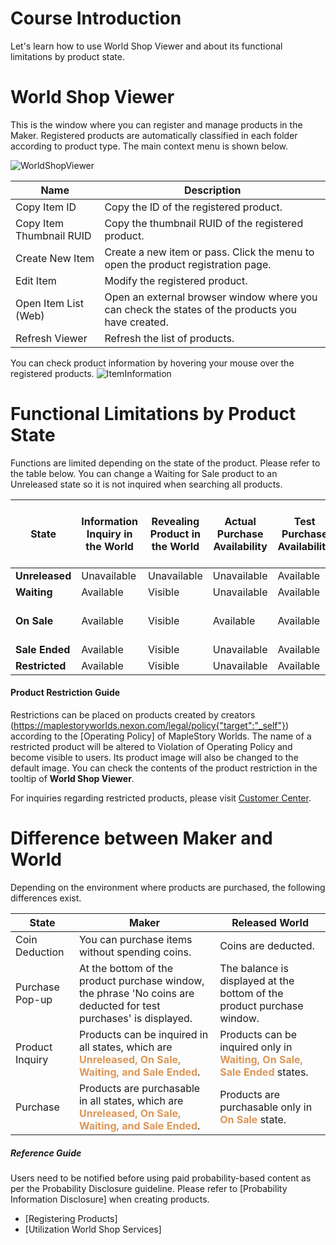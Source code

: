 # Course Introduction
Let's learn how to use World Shop Viewer and about its functional limitations by product state.

# World Shop Viewer
This is the window where you can register and manage products in the Maker. Registered products are automatically classified in each folder according to product type. The main context menu is shown below.

![WorldShopViewer](https://mod-file.dn.nexoncdn.co.kr/bbs/16696848050101636660134be4dbebf8ba54f4c009767.png "WorldShopViewer")

| Name | Description |
| --- | --- |
| Copy Item ID | Copy the ID of the registered product. |
| Copy Item Thumbnail RUID | Copy the thumbnail RUID of the registered product. |
| Create New Item | Create a new item or pass. Click the menu to open the product registration page. |
| Edit Item | Modify the registered product. |
| Open Item List (Web) | Open an external browser window where you can check the states of the products you have created. |
| Refresh Viewer | Refresh the list of products. |

You can check product information by hovering your mouse over the registered products.
![ItemInformation](https://mod-file.dn.nexoncdn.co.kr/bbs/1669686269480e70f6ff61d3b488da37ca9c8d301cbdd.png "ItemInformation")

# Functional Limitations by Product State
Functions are limited depending on the state of the product. Please refer to the table below.
You can change a Waiting for Sale product to an Unreleased state so it is not inquired when searching all products.

| State | Information Inquiry in the World | Revealing Product in the World | Actual Purchase Availability | Test Purchase Availability | Modifying Product Information | Revealing a Product on the Official Homepage |
| --- | ---------- | ---------- | -------- | --------- | ----------- | ------------- |
| **Unreleased** | Unavailable | Unavailable  | Unavailable | Available | Available | Unavailable |
| **Waiting** | Available | Visible | Unavailable | Available | Available | Not Visible |
| **On Sale** | Available | Visible | Available | Available | Available | Pass Visible Only|
| **Sale Ended** | Available | Visible | Unavailable | Available | Available | Not Visible |
| **Restricted** | Available | Visible | Unavailable | Available | Available | Not Visible |

#### Product Restriction Guide
Restrictions can be placed on products created by creators (https://maplestoryworlds.nexon.com/legal/policy{"target":"_self"}) according to the [Operating Policy] of MapleStory Worlds.
The name of a restricted product will be altered to Violation of Operating Policy and become visible to users. Its product image will also be changed to the default image.
You can check the contents of the product restriction in the tooltip of **World Shop Viewer**. 

For inquiries regarding restricted products, please visit [Customer Center](https://cs.nexon.com/HelpBoard/Nexon?gamecode=363{"target":"_self"}).

# Difference between Maker and World
Depending on the environment where products are purchased, the following differences exist.

| State | Maker | Released World |
| --- | --- | ------ |
| Coin Deduction | You can purchase items without spending coins. | Coins are deducted. |
| Purchase Pop-up | At the bottom of the product purchase window, the phrase 'No coins are deducted for test purchases' is displayed. | The balance is displayed at the bottom of the product purchase window. |
| Product Inquiry | Products can be inquired in all states, which are <span style="color: #dc9656">**Unreleased, On Sale, Waiting, and Sale Ended**</span>. | Products can be inquired only in <span style="color: #dc9656">**Waiting, On Sale, Sale Ended**</span> states. |
| Purchase | Products are purchasable in all states, which are <span style="color: #dc9656">**Unreleased, On Sale, Waiting, and Sale Ended**</span>. | Products are purchasable only in <span style="color: #dc9656">**On Sale**</span> state. |

##### Reference Guide
Users need to be notified before using paid probability-based content as per the Probability Disclosure guideline. Please refer to [Probability Information Disclosure] when creating products.

* [Registering Products]
* [Utilization World Shop Services]